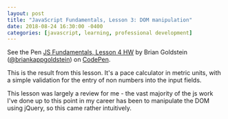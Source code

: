 ```yaml
---
layout: post
title: "JavaScript Fundamentals, Lesson 3: DOM manipulation"
date: 2018-08-24 16:30:00 -0400
categories: [javascript, learning, professional development]
---
```


<p data-height="265" data-theme-id="dark" data-slug-hash="QVyjEN" data-default-tab="js,result" data-user="briankappgoldstein" data-pen-title="JS Fundamentals, Lesson 4 HW" class="codepen">See the Pen <a href="https://codepen.io/briankappgoldstein/pen/QVyjEN/">JS Fundamentals, Lesson 4 HW</a> by Brian Goldstein (<a href="https://codepen.io/briankappgoldstein">@briankappgoldstein</a>) on <a href="https://codepen.io">CodePen</a>.</p>
<script async src="https://static.codepen.io/assets/embed/ei.js"></script>

This is the result from this lesson. 
It's a pace calculator in metric units, with a simple validation for the entry of non numbers into the input fields. 

This lesson was largely a review for me - the vast majority of the js work I've done up to this point in my career has been to manipulate the DOM using jQuery, so this came rather intuitively. 